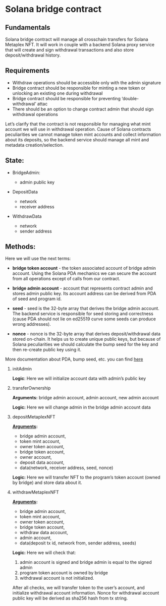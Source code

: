 # Solana bridge contract

## Fundamentals
Solana bridge contract will manage all crosschain transfers for Solana Metaplex NFT. It will work in couple with a backend Solana proxy service that will create and sign withdrawal transactions and also store deposit/withdrawal history.

## Requirements
- Withdraw operations should be accessible only with the admin signature
- Bridge contract should be responsible for minting a new token or unlocking an existing one during withdrawal
- Bridge contract should be responsible for preventing ‘double-withdrawal’ attac
- There should be an option to change contract admin that should sign withdrawal operations

Let’s clarify that the contract is not responsible for managing what mint account we will use in withdrawal operation. Cause of Solana contracts peculiarities we cannot manage token mint accounts and collect information about its deposits, so the backend service should manage all mint and metadata creation/selection.

## State:
- BridgeAdmin:
    - admin public key
  
- DepositData
    - network
    - receiver address

- WithdrawData
    - network
    - sender address

## Methods:
Here we will use the next terms:

- __bridge token account__ - the token associated account of bridge admin account. Using the Solana PDA mechanics we can secure the account from all operations except of calls from our contract.

- __bridge admin account__ - account that represents contract admin and stores admin public key. Its account address can be derived from PDA of seed and program id.

- __seed__ - seed is the 32-byte array that derives the bridge admin account. The backend service is responsible for seed storing and correctness (cause PDA should not lie on ed25519 curve some seeds can produce wrong addresses).

- __nonce__ - nonce is the 32-byte array that derives deposit/withdrawal data stored on-chain. It helps us to create unique public keys, but because of Solana peculiarities we should calculate the bump seed for the key and then re-create public key using it.

More documentation about PDA, bump seed, etc. you can find [here](https://docs.rs/solana-program/latest/solana_program/pubkey/struct.Pubkey.html#method.find_program_address)

1. initAdmin

    __Logic__: 	Here we will initialize account data with admin’s public key


2. transferOwnership

    __Arguments:__ bridge admin account, admin account, new admin account

    __Logic:__ 	Here we will change admin in the bridge admin account data

3. depositMetaplexNFT

    __[Arguments](./src/instruction.rs):__
    - bridge admin account,
    - token mint account,
    - owner token account,
    - bridge token account,
    - owner account,
    - deposit data account,
    - data(network, receiver address, seed, nonce)

    __Logic:__ Here we will transfer NFT to the program’s token account (owned by bridge) and store data about it.


4. withdrawMetaplexNFT

    __[Arguments](./src/instruction.rs):__
    - bridge admin account,
    - token mint account,
    - owner token account,
    - bridge token account,
    - withdraw data account,  
    - admin account,
    - data(deposit tx id, network from, sender address, seeds)

    __Logic:__ Here we will check that:
    1. admin account is signed and bridge admin is equal to the signed admin
    2. program token account is owned by bridge
    3. withdrawal account is not initialized.

    After all checks, we will transfer token to the user’s account, and initialize withdrawal account information. Nonce for withdrawal account public key will be derived as sha256 hash from tx string.
